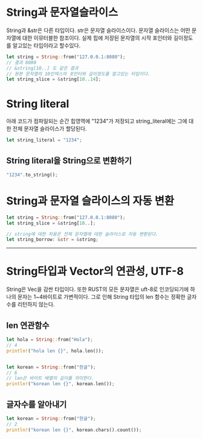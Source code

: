 # String과 문자열슬라이스
String과 &str은 다른 타입이다.
str은 문자열 슬라이스이다.
문자열 슬라이스는 어떤 문자열에 대한 이뮤터블한 참조이다.
실제 힙에 저장된 문자열의 시작 포인터와 길이정도를 알고있는 타입이라고 할수있다. 

```rust
let string = String::from("127.0.0.1:8080");
// 결과 8080
// &string[10..] 도 같은 결과
// 원본 문자열의 10인덱스의 포인터와 길이정도를 알고있는 타입이다.
let string_slice = &string[10..14]; 
```

# String literal
아래 코드가 컴파일되는 순간 힙영역에 "1234"가 저장되고 
string_literal에는 그에 대한 전체 문자열 슬라이스가 할당된다.
```rust
let string_literal = "1234";
```

## String literal을 String으로 변환하기
```rust
"1234".to_string();
```

# String과 문자열 슬라이스의 자동 변환 
```rust
let string = String::from("127.0.0.1:8080");
let string_slice = &string[10..];

// string에 대한 차용은 전체 문자열에 대한 슬라이스로 자동 변환된다.
let string_borrow: &str = &string;
```

---

# String타입과 Vector의 연관성, UTF-8 
String은 Vec<u8>을 감싼 타입이다.
또한 RUST의 모든 문자열은 uft-8로 인코딩되기에 하나의 문자는 1~4바이트로 가변적이다. 
그로 인해 String 타입의 len 함수는 정확한 글자수를 리턴하지 않는다.

## len 연관함수 

```rust
let hola = String::from("Hola");
// 4
println!("hola len {}", hola.len()); 


let korean = String::from("한글");
// 6 
// len은 바이트 배열의 길이를 의미한다.
println!("korean len {}", korean.len());
```
## 글자수를 알아내기

```rust
let korean = String::from("한글");
// 2
println!("korean len {}", korean.chars().count());
```